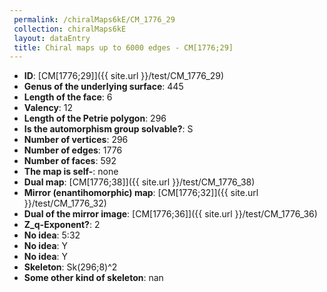 ```yaml
--- 
 permalink: /chiralMaps6kE/CM_1776_29 
 collection: chiralMaps6kE
 layout: dataEntry
 title: Chiral maps up to 6000 edges - CM[1776;29]
---
```


- **ID**: [CM[1776;29]]({{ site.url }}/test/CM_1776_29)
- **Genus of the underlying surface**: 445
- **Length of the face**: 6
- **Valency**: 12
- **Length of the Petrie polygon**: 296
- **Is the automorphism group solvable?**: S
- **Number of vertices**: 296
- **Number of edges**: 1776
- **Number of faces**: 592
- **The map is self-**: none
- **Dual map**: [CM[1776;38]]({{ site.url }}/test/CM_1776_38)
- **Mirror (enantihomorphic) map**: [CM[1776;32]]({{ site.url }}/test/CM_1776_32)
- **Dual of the mirror image**: [CM[1776;36]]({{ site.url }}/test/CM_1776_36)
- **Z_q-Exponent?**: 2
- **No idea**:  5:32
- **No idea**: Y
- **No idea**: Y
- **Skeleton**: Sk(296;8)^2
- **Some other kind of skeleton**: nan
